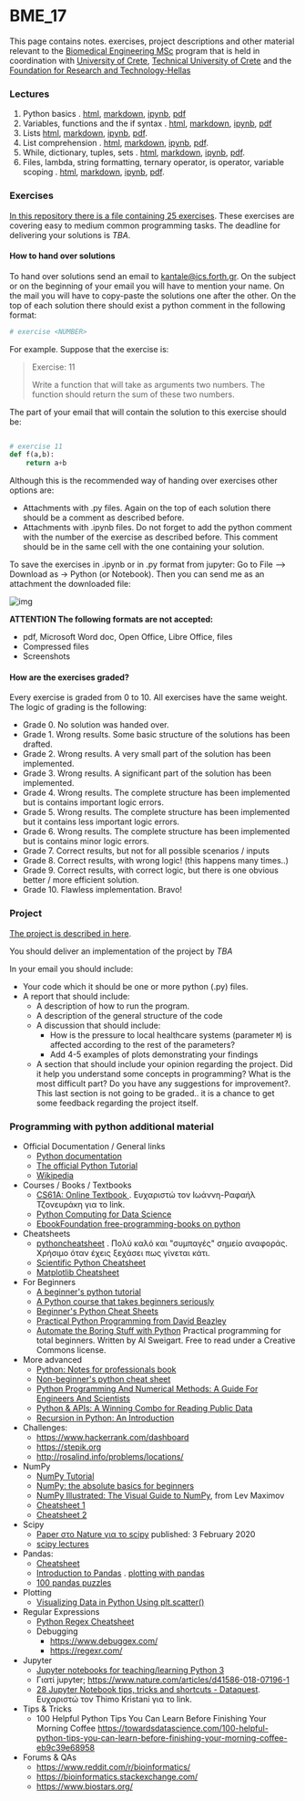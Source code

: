 # BME_17
This page contains notes. exercises, project descriptions and other material relevant to the [Biomedical Engineering MSc](https://www.bme-crete.edu.gr/en/home) program that is held in coordination with [University of Crete](https://en.uoc.gr/), [Technical University of Crete](https://www.tuc.gr/index.php) and the [Foundation for Research and Technology-Hellas](https://www.forth.gr/)

### Lectures
1. Python basics . [html](notes/python_basics.html), [markdown](notes/python_basics.md), [ipynb](notes/python_basics.ipynb), [pdf](notes/python_basics.pdf)
2. Variables, functions and the if syntax . [html](notes/python_vars_if_functions.html), [markdown](notes/python_vars_if_functions.md), [ipynb](notes/python_vars_if_functions.ipynb), [pdf](notes/python_vars_if_functions.pdf)
3. Lists [html](notes/python_lists.html), [markdown](notes/python_lists.md), [ipynb](notes/python_lists.ipynb), [pdf](notes/python_lists.pdf).
4. List comprehension . [html](notes/python_list_comprehensions.html), [markdown](notes/python_list_comprehensions.md), [ipynb](notes/python_list_comprehensions.ipynb), [pdf](notes/python_list_comprehensions.pdf).
5. While, dictionary, tuples, sets . [html](notes/python_while_dictionary_tuples_sets.html), [markdown](notes/python_while_dictionary_tuples_sets.md), [ipynb](notes/python_while_dictionary_tuples_sets.ipynb), [pdf](notes/python_while_dictionary_tuples_sets.pdf). 
6. Files, lambda, string formatting, ternary operator, is operator, variable scoping . [html](notes/python_files_tern_lambda_sf_is.html), [markdown](notes/python_files_tern_lambda_sf_is.md), [ipynb](notes/python_files_tern_lambda_sf_is.ipynb), [pdf](notes/python_files_tern_lambda_sf_is.pdf). 

### Exercises 
[In this repository there is a file containing 25 exercises](exercises.md). These exercises are covering easy to medium common programming tasks. The deadline for delivering your solutions is *TBA*. 

#### How to hand over solutions
To hand over solutions send an email to [kantale@ics.forth.gr](mailto:kantale@ics.forth.gr). On the subject or on the beginning of your email you will have to mention your name. On the mail you will have to copy-paste the solutions one after the other. On the top of each solution there should exist a python comment in the following format: 

```python
# exercise <NUMBER>
```

For example. Suppose that the exercise is:

> Exercise: 11
>
> Write a function that will take as arguments two numbers. The function should return the sum of these two numbers. 
>

The part of your email that will contain the solution to this exercise should be:

```python

# exercise 11
def f(a,b):
    return a+b
```

Although this is the recommended way of handing over exercises other options are:
* Attachments with .py files. Again on the top of each solution there should be a comment as described before.
* Attachments with .ipynb files. Do not forget to add the python comment with the number of the exercise as described before. This comment should be in the same cell with the one containing your solution.

To save the exercises in .ipynb or in .py format from jupyter: Go to File --> Download as -> Python (or Notebook). Then you can send me as an attachment the downloaded file:

![img](https://i.imgur.com/jm2tmHm.png) 

**ATTENTION The following formats are not accepted:**
* pdf, Microsoft Word doc, Open Office, Libre Office, files 
* Compressed files 
* Screenshots 

#### How are the exercises graded?
Every exercise is graded from 0 to 10. All exercises have the same weight. The logic of grading is the following:
* Grade 0. No solution was handed over.
* Grade 1. Wrong results. Some basic structure of the solutions has been drafted.
* Grade 2. Wrong results. A very small part of the solution has been implemented.
* Grade 3. Wrong results. A significant part of the solution has been implemented. 
* Grade 4. Wrong results. The complete structure has been implemented but is contains important logic errors.
* Grade 5. Wrong results. The complete structure has been implemented but it contains less important logic errors.
* Grade 6. Wrong results. The complete structure has been implemented but is contains minor logic errors.
* Grade 7. Correct results, but not for all possible scenarios / inputs
* Grade 8. Correct results, with wrong logic! (this happens many times..)
* Grade 9. Correct results, with correct logic, but there is one obvious better / more efficient solution. 
* Grade 10. Flawless implementation. Bravo!

### Project 
[The project is described in here](project.md).

You should deliver an implementation of the project by *TBA* 

In your email you should include:
* Your code which it should be one or more python (.py) files. 
* A report that should include:
   * A description of how to run the program.
   * A description of the general structure of the code 
   * A discussion that should include: 
      * How is the pressure to local healthcare systems (parameter `M`) is affected according to the rest of the parameters? 
      * Add 4-5 examples of plots demonstrating your findings 
   * A section that should include your opinion regarding the project. Did it help you understand some concepts in programming? What is the most difficult part? Do you have any suggestions for improvement?. This last section is not going to be graded.. it is a chance to get some feedback regarding the project itself.

### Programming with python additional material
* Official Documentation / General links
   * [Python documentation](https://docs.python.org/3/)
   * [The official Python Tutorial](https://docs.python.org/3/tutorial/index.html)
   * [Wikipedia](https://en.wikipedia.org/wiki/Python_%28programming_language%29)
* Courses / Books / Textbooks 
   * [CS61A: Online Textbook ](https://inst.eecs.berkeley.edu//~cs61a/sp12/book/). Ευχαριστώ τον Ιωάννη-Ραφαήλ Τζονευράκη για το link. 
   * [Python Computing for Data Science](https://github.com/profjsb/python-seminar)
   * [EbookFoundation free-programming-books on python](https://github.com/EbookFoundation/free-programming-books/blob/master/free-programming-books.md#python)
* Cheatsheets 
   * [pythoncheatsheet](https://www.pythoncheatsheet.org/) . Πολύ καλό και "συμπαγές" σημείο αναφοράς. Χρήσιμο όταν έχεις ξεχάσει πως γίνεται κάτι.
   * [Scientific Python Cheatsheet](https://ipgp.github.io/scientific_python_cheat_sheet/) 
   * [Matplotlib Cheatsheet](https://twitter.com/magnumdessert/status/1280543694760710144)
* For Beginners
   * [A beginner's python tutorial](https://en.wikibooks.org/wiki/A_Beginner%27s_Python_Tutorial)
   * [A Python course that takes beginners seriously](https://github.com/JdeH/LightOn)
   * [Beginner's Python Cheat Sheets](https://ehmatthes.github.io/pcc_2e/cheat_sheets/cheat_sheets/)
   * [Practical Python Programming from David Beazley](https://dabeaz-course.github.io/practical-python/)
   * [Automate the Boring Stuff with Python](https://automatetheboringstuff.com/) Practical programming for total beginners. Written by Al Sweigart. Free to read under a Creative Commons license.
* More advanced  
   * [Python: Notes for professionals book](https://books.goalkicker.com/PythonBook/)
   * [Non-beginner's python cheat sheet](https://gto76.github.io/python-cheatsheet/)
   * [Python Programming And Numerical Methods: A Guide For Engineers And Scientists](https://pythonnumericalmethods.berkeley.edu/notebooks/Index.html)
   * [Python & APIs: A Winning Combo for Reading Public Data](https://realpython.com/python-api/)
   * [Recursion in Python: An Introduction](https://realpython.com/python-recursion/)
* Challenges: 
   * https://www.hackerrank.com/dashboard
   * https://stepik.org  
   * http://rosalind.info/problems/locations/ 
* NumPy
   * [NumPy Tutorial](https://realpython.com/numpy-tutorial/)
   * [NumPy: the absolute basics for beginners](https://numpy.org/devdocs/user/absolute_beginners.html)
   * [NumPy Illustrated: The Visual Guide to NumPy](https://medium.com/better-programming/numpy-illustrated-the-visual-guide-to-numpy-3b1d4976de1d), from Lev Maximov 
   * [Cheatsheet 1](https://s3.amazonaws.com/assets.datacamp.com/blog_assets/Numpy_Python_Cheat_Sheet.pdf)
   * [Cheatsheet 2](https://s3.amazonaws.com/dq-blog-files/numpy-cheat-sheet.pdf)
* Scipy
   * [Paper στο Nature για το scipy](https://www.nature.com/articles/s41592-019-0686-2) published: 3 February 2020
   * [scipy lectures](http://scipy-lectures.org/)
* Pandas:
   * [Cheatsheet](https://pandas.pydata.org/Pandas_Cheat_Sheet.pdf)
   * [Introduction to Pandas](https://realpython.com/pandas-dataframe/) . [plotting with pandas](https://realpython.com/pandas-plot-python/)
   * [100 pandas puzzles](https://github.com/ajcr/100-pandas-puzzles)
* Plotting
   * [Visualizing Data in Python Using plt.scatter()](https://realpython.com/visualizing-python-plt-scatter/)
* Regular Expressions
   * [Python Regex Cheatsheet](https://www.debuggex.com/cheatsheet/regex/python)
   * Debugging 
      * https://www.debuggex.com/
      * https://regexr.com/
* Jupyter
   * [Jupyter notebooks for teaching/learning Python 3](https://github.com/jerry-git/learn-python3)
   * Γιατί jupyter; https://www.nature.com/articles/d41586-018-07196-1 
   * [28 Jupyter Notebook tips, tricks and shortcuts - Dataquest](https://www.dataquest.io/blog/jupyter-notebook-tips-tricks-shortcuts/).  Ευχαριστώ τον Thimo Kristani για το link. 
* Tips & Tricks
   * 100 Helpful Python Tips You Can Learn Before Finishing Your Morning Coffee https://towardsdatascience.com/100-helpful-python-tips-you-can-learn-before-finishing-your-morning-coffee-eb9c39e68958 
* Forums & QAs 
   * https://www.reddit.com/r/bioinformatics/ 
   * https://bioinformatics.stackexchange.com/ 
   * https://www.biostars.org/ 




